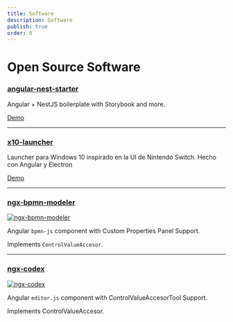 ```yaml
---
title: Software
description: Software
publish: true
order: 0
---
```


# Open Source Software

### [angular-nest-starter][angular-nest-starter]

Angular + NestJS boilerplate with Storybook and more.

[Demo][angular-nest-starter-demo]

---

### [x10-launcher][x10-launcher]

Launcher para Windows 10 inspirado en la UI de Nintendo Switch. Hecho con Angular y Electron

[Demo][x10-launcher-demo]

---

### [ngx-bpmn-modeler][ngx-bpmn-modeler]

[![ngx-bpmn-modeler][ngx-bpmn-modeler-badge]][ngx-bpmn-modeler]

Angular ``bpmn-js`` component with Custom Properties Panel Support.

Implements ``ControlValueAccesor``.

---

### [ngx-codex][ngx-codex]

[![ngx-codex][ngx-codex-badge]][ngx-codex]

Angular ``editor.js`` component with ControlValueAccesorTool Support.

Implements ControlValueAccesor.

[x10-launcher]: https://github.com/d3v0ps/angular-nest-starter
[x10-launcher-demo]: https://d3v0ps.github.io/x10-launcher/

[angular-nest-starter]: https://github.com/d3v0ps/angular-nest-starter
[angular-nest-starter-demo]: https://d3v0ps.github.io/angular-nest-starter

[ngx-bpmn-modeler]: https://www.npmjs.com/package/@central-factory/ngx-bpmn-modeler
[ngx-bpmn-modeler-badge]: https://img.shields.io/npm/v/@central-factory/ngx-bpmn-modeler

[ngx-codex]: https://www.npmjs.com/package/@central-factory/ngx-codex
[ngx-codex-badge]: https://img.shields.io/npm/v/@central-factory/ngx-codex
